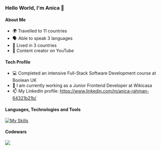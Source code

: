 ### Hello World, I'm Anica 👋

#### About Me
- 🌍 Travelled to 11 countries
- 🗣 Able to speak 3 languages
- 🏡 Lived in 3 countries
- 🎥 Content creator on YouTube

#### Tech Profile
- 💻 Completed an intensive Full-Stack Software Development course at Boolean UK
- 🤔 I am currently working as a Junior Frontend Developer at Wikicasa
- 📫 My LinkedIn profile: https://www.linkedin.com/in/anica-rahman-64321b21b/

#### Languages, Technologies and Tools
[![My Skills](https://skills.thijs.gg/icons?i=html,css,js,nodejs,react,vue,postgres,prisma,git)](https://skills.thijs.gg) 

#### Codewars

<img align="center" src="https://www.codewars.com/users/Anica/badges/large" />
